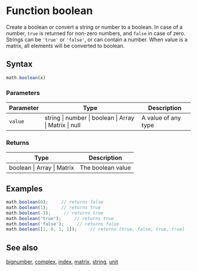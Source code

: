 <!-- Note: This file is automatically generated from source code comments. Changes made in this file will be overridden. -->

# Function boolean

Create a boolean or convert a string or number to a boolean.
In case of a number, `true` is returned for non-zero numbers, and `false` in
case of zero.
Strings can be `'true'` or `'false'`, or can contain a number.
When value is a matrix, all elements will be converted to boolean.


## Syntax

```js
math.boolean(x)
```

### Parameters

Parameter | Type | Description
--------- | ---- | -----------
`value` | string &#124; number &#124; boolean &#124; Array &#124; Matrix &#124; null | A value of any type

### Returns

Type | Description
---- | -----------
boolean &#124; Array &#124; Matrix | The boolean value


## Examples

```js
math.boolean(0);     // returns false
math.boolean(1);     // returns true
math.boolean(-3);     // returns true
math.boolean('true');     // returns true
math.boolean('false');     // returns false
math.boolean([1, 0, 1, 1]);     // returns [true, false, true, true]
```


## See also

[bignumber](bignumber.md),
[complex](complex.md),
[index](index.md),
[matrix](matrix.md),
[string](string.md),
[unit](unit.md)
